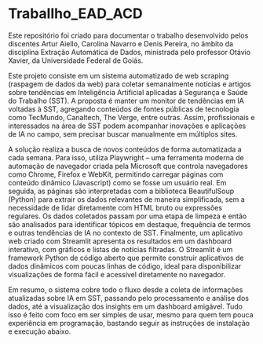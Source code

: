 # Traballho_EAD_ACD
Este repositório foi criado para documentar o trabalho desenvolvido pelos discentes Artur Aiello, Carolina Navarro e Denis Pereira, no âmbito da disciplina Extração Automática de Dados, ministrada pelo professor Otávio Xavier, da Universidade Federal de Goiás.

Este projeto consiste em um sistema automatizado de web scraping (raspagem de dados da web) para coletar semanalmente notícias e artigos sobre tendências em Inteligência Artificial aplicadas à Segurança e Saúde do Trabalho (SST). A proposta é manter um monitor de tendências em IA voltadas à SST, agregando conteúdos de fontes públicas de tecnologia como TecMundo, Canaltech, The Verge, entre outras. Assim, profissionais e interessados na área de SST podem acompanhar inovações e aplicações de IA no campo, sem precisar buscar manualmente em múltiplos sites. 

A solução realiza a busca de novos conteúdos de forma automatizada a cada semana. Para isso, utiliza Playwright – uma ferramenta moderna de automação de navegador criada pela Microsoft que controla navegadores como Chrome, Firefox e WebKit, permitindo carregar páginas com conteúdo dinâmico (Javascript) como se fosse um usuário real. Em seguida, as páginas são interpretadas com a biblioteca BeautifulSoup (Python) para extrair os dados relevantes de maneira simplificada, sem a necessidade de lidar diretamente com HTML bruto ou expressões regulares. Os dados coletados passam por uma etapa de limpeza e então são analisados para identificar tópicos em destaque, frequência de termos e outras tendências de IA no contexto de SST. Finalmente, um aplicativo web criado com Streamlit apresenta os resultados em um dashboard interativo, com gráficos e listas de notícias filtradas. O Streamlit é um framework Python de código aberto que permite construir aplicativos de dados dinâmicos com poucas linhas de código, ideal para disponibilizar visualizações de forma fácil e acessível diretamente no navegador. 

Em resumo, o sistema cobre todo o fluxo desde a coleta de informações atualizadas sobre IA em SST, passando pelo processamento e análise dos dados, até a visualização dos insights em um dashboard amigável. Tudo isso é feito com foco em ser simples de usar, mesmo para quem tem pouca experiência em programação, bastando seguir as instruções de instalação e execução abaixo.
